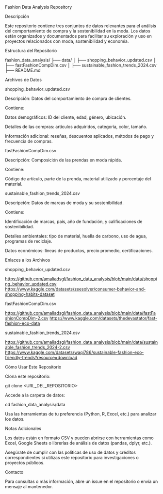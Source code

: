 Fashion Data Analysis Repository

Descripción

Este repositorio contiene tres conjuntos de datos relevantes para el análisis del comportamiento de compra y la sostenibilidad en la moda. Los datos están organizados y documentados para facilitar su exploración y uso en proyectos relacionados con moda, sostenibilidad y economía.

Estructura del Repositorio

fashion_data_analysis/
├── data/
│   ├── shopping_behavior_updated.csv
│   ├── fastFashionCompDim.csv
│   ├── sustainable_fashion_trends_2024.csv
├── README.md

Archivos de Datos

shopping_behavior_updated.csv

Descripción: Datos del comportamiento de compra de clientes.

Contiene:

Datos demográficos: ID del cliente, edad, género, ubicación.

Detalles de las compras: artículos adquiridos, categoría, color, tamaño.

Información adicional: reseñas, descuentos aplicados, métodos de pago y frecuencia de compras.

fastFashionCompDim.csv

Descripción: Composición de las prendas en moda rápida.

Contiene:

Código de artículo, parte de la prenda, material utilizado y porcentaje del material.

sustainable_fashion_trends_2024.csv

Descripción: Datos de marcas de moda y su sostenibilidad.

Contiene:

Identificación de marcas, país, año de fundación, y calificaciones de sostenibilidad.

Detalles ambientales: tipo de material, huella de carbono, uso de agua, programas de reciclaje.

Datos económicos: líneas de productos, precio promedio, certificaciones.

Enlaces a los Archivos

shopping_behavior_updated.csv

https://github.com/amaliadsgl/fashion_data_analysis/blob/main/data/shopping_behavior_updated.csv
https://www.kaggle.com/datasets/zeesolver/consumer-behavior-and-shopping-habits-dataset

fastFashionCompDim.csv

https://github.com/amaliadsgl/fashion_data_analysis/blob/main/data/fastFashionCompDim-2.csv
https://www.kaggle.com/datasets/thedevastator/fast-fashion-eco-data

sustainable_fashion_trends_2024.csv

https://github.com/amaliadsgl/fashion_data_analysis/blob/main/data/sustainable_fashion_trends_2024-2.csv
https://www.kaggle.com/datasets/waqi786/sustainable-fashion-eco-friendly-trends?resource=download

Cómo Usar Este Repositorio

Clona este repositorio:

git clone <URL_DEL_REPOSITORIO>

Accede a la carpeta de datos:

cd fashion_data_analysis/data

Usa las herramientas de tu preferencia (Python, R, Excel, etc.) para analizar los datos.

Notas Adicionales

Los datos están en formato CSV y pueden abrirse con herramientas como Excel, Google Sheets o librerías de análisis de datos (pandas, dplyr, etc.).

Asegúrate de cumplir con las políticas de uso de datos y créditos correspondientes si utilizas este repositorio para investigaciones o proyectos públicos.

Contacto

Para consultas o más información, abre un issue en el repositorio o envía un mensaje al mantenedor.
